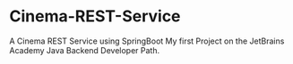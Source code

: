 # Cinema-REST-Service
A Cinema REST Service using SpringBoot
My first Project on the JetBrains Academy Java Backend Developer Path.
